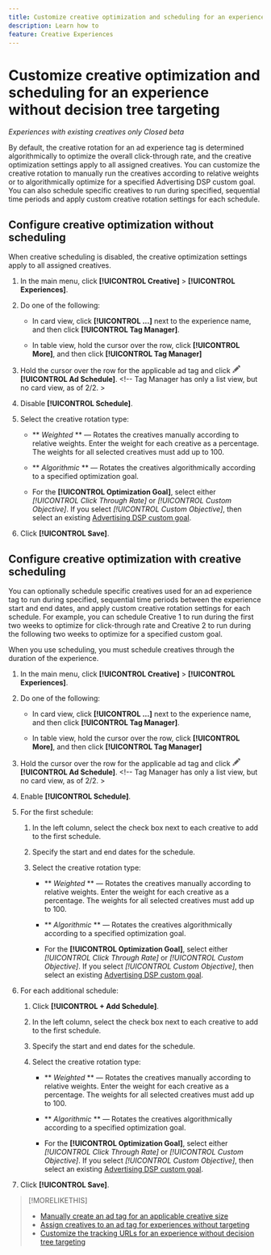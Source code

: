 ```yaml
---
title: Customize creative optimization and scheduling for an experience
description: Learn how to 
feature: Creative Experiences
---
```

# Customize creative optimization and scheduling for an experience without decision tree targeting

*Experiences with existing creatives only*
*Closed beta*

By default, the creative rotation for an ad experience tag is determined algorithmically to optimize the overall click-through rate, and the creative optimization settings apply to all assigned creatives. You can customize the creative rotation to manually run the creatives according to relative weights or to algorithmically optimize for a specified Advertising DSP custom goal. <!-- verify --> You can also schedule specific creatives to run during specified, sequential time periods and apply custom creative rotation settings for each schedule.

## Configure creative optimization without scheduling

When creative scheduling is disabled, the creative optimization settings apply to all assigned creatives.

1. In the main menu, click **[!UICONTROL Creative]** > **[!UICONTROL Experiences]**.

1. Do one of the following:

   * In card view, click **[!UICONTROL ...]** next to the experience name, and then click **[!UICONTROL Tag Manager]**.
     
   * In table view, hold the cursor over the row, click **[!UICONTROL More]**, and then click **[!UICONTROL Tag Manager]**

1. Hold the cursor over the row for the applicable ad tag and click ![Ad Schedule](/help/creative/assets/edit-gray.png "Edit tracking URLs") **[!UICONTROL Ad Schedule]**. <!-- For targeted experiences, this is "Edit Schedules" --><!-- Tag Manager has only a list view, but no card view, as of 2/2. >

1. Disable **[!UICONTROL Schedule]**.

1. Select the creative rotation type:

   * ** *Weighted* ** &mdash; Rotates the creatives manually according to relative weights. Enter the weight for each creative as a percentage. The weights for all selected creatives must add up to 100.
   
   *  ** *Algorithmic* ** &mdash; Rotates the creatives algorithmically according to a specified optimization goal.
   
     * For the **[!UICONTROL Optimization Goal]**, select either *[!UICONTROL Click Through Rate]* or *[!UICONTROL Custom Objective]*.  If you select *[!UICONTROL Custom Objective]*, then select an existing [Advertising DSP custom goal](/help/dsp/optimization/custom-goal.md).<!-- Verify -->

1. Click **[!UICONTROL Save]**.

## Configure creative optimization with creative scheduling

You can optionally schedule specific creatives used for an ad experience tag to run during specified, sequential time periods between the experience start and end dates, and apply custom creative rotation settings for each schedule. For example, you can schedule Creative 1 to run during the first two weeks to optimize for click-through rate and Creative 2 to run during the following two weeks to optimize for a specified custom goal.

When you use scheduling, you must schedule creatives through the duration of the experience.

1. In the main menu, click **[!UICONTROL Creative]** > **[!UICONTROL Experiences]**.

1. Do one of the following:

   * In card view, click **[!UICONTROL ...]** next to the experience name, and then click **[!UICONTROL Tag Manager]**.
     
   * In table view, hold the cursor over the row, click **[!UICONTROL More]**, and then click **[!UICONTROL Tag Manager]**

1. Hold the cursor over the row for the applicable ad tag and click ![Ad Schedule](/help/creative/assets/edit-gray.png "Edit tracking URLs") **[!UICONTROL Ad Schedule]**. <!-- For targeted experiences, this is "Edit Schedules" --><!-- Tag Manager has only a list view, but no card view, as of 2/2. >

1. Enable **[!UICONTROL Schedule]**.

1. For the first schedule:

   1. In the left column, select the check box next to each creative to add to the first schedule.
   
   1. Specify the start and end dates for the schedule.

   1. Select the creative rotation type:

      * ** *Weighted* ** &mdash; Rotates the creatives manually according to relative weights. Enter the weight for each creative as a percentage. The weights for all selected creatives must add up to 100.

      *  ** *Algorithmic* ** &mdash; Rotates the creatives algorithmically according to a specified optimization goal.

        * For the **[!UICONTROL Optimization Goal]**, select either *[!UICONTROL Click Through Rate]* or *[!UICONTROL Custom Objective]*.  If you select *[!UICONTROL Custom Objective]*, then select an existing [Advertising DSP custom goal](/help/dsp/optimization/custom-goal.md).<!-- Verify -->

1. For each additional schedule:

   1. Click **[!UICONTROL + Add Schedule]**.

   1. In the left column, select the check box next to each creative to add to the first schedule.
   
   1. Specify the start and end dates for the schedule.

   1. Select the creative rotation type:

      * ** *Weighted* ** &mdash; Rotates the creatives manually according to relative weights. Enter the weight for each creative as a percentage. The weights for all selected creatives must add up to 100.

      *  ** *Algorithmic* ** &mdash; Rotates the creatives algorithmically according to a specified optimization goal.

        * For the **[!UICONTROL Optimization Goal]**, select either *[!UICONTROL Click Through Rate]* or *[!UICONTROL Custom Objective]*.  If you select *[!UICONTROL Custom Objective]*, then select an existing [Advertising DSP custom goal](/help/dsp/optimization/custom-goal.md).<!-- Verify -->

1. Click **[!UICONTROL Save]**.

>[!MORELIKETHIS]
>
>* [Manually create an ad tag for an applicable creative size](/help/creative/experiences/experience-tag-create-manually.md)
>* [Assign creatives to an ad tag for experiences without targeting](experience-tag-assign-creatives.md)
>* [Customize the tracking URLs for an experience without decision tree targeting](experience-tracking-urls-no-targeting.md)
